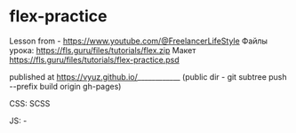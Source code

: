 # flex-practice

Lesson from - https://www.youtube.com/@FreelancerLifeStyle
Файлы урока: https://fls.guru/files/tutorials/flex.zip
Макет https://fls.guru/files/tutorials/flex-practice.psd

published at https://vyuz.github.io/____________ 
(public dir - git subtree push --prefix build origin gh-pages)

CSS: SCSS

JS: -





